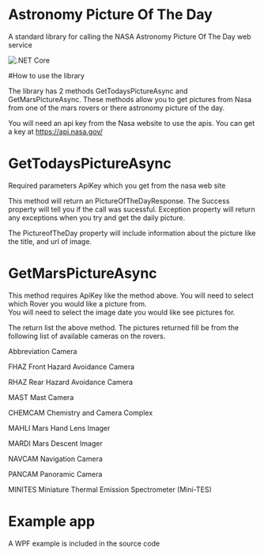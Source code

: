 # Astronomy Picture Of The Day
A standard library for calling the NASA Astronomy Picture Of The Day web service

![.NET Core](https://github.com/vb2ae/AstronomyPictureOfTheDay/workflows/.NET%20Core/badge.svg)

#How to use the library

The library has 2 methods GetTodaysPictureAsync and GetMarsPictureAsync.  These methods allow you to get pictures from Nasa from one of the mars rovers or there astronomy picture of the day.

You will need an api key from the Nasa website to use the apis.  You can get a key at https://api.nasa.gov/


# GetTodaysPictureAsync
  Required parameters ApiKey which you get from the nasa web site
  
This method will return an PictureOfTheDayResponse.  The Success property will tell you if the call was sucessful.   Exception property will return any exceptions when you try and get the daily picture.

The PictureofTheDay property will include information about the picture like the title, and url of image.  


# GetMarsPictureAsync 

This method requires ApiKey like the method above.
You will need to select which Rover you would like a picture from.  
You will need to select the image date you would like see pictures for.

The return list the above method.  The pictures returned fill be from the following list of available cameras on the rovers.

Abbreviation	Camera

FHAZ	Front Hazard Avoidance Camera

RHAZ	Rear Hazard Avoidance Camera	

MAST	Mast Camera		

CHEMCAM	Chemistry and Camera Complex

MAHLI	Mars Hand Lens Imager	

MARDI	Mars Descent Imager	

NAVCAM	Navigation Camera	

PANCAM	Panoramic Camera

MINITES	Miniature Thermal Emission Spectrometer (Mini-TES)		

# Example app

A WPF example is included in the source code
